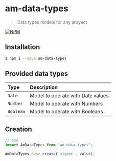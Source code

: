 # am-data-types

> Data types models for any proyect

[![NPM](https://nodei.co/npm/am-data-types.png)](https://www.npmjs.com/package/am-data-types)

## Installation

```bash
$ npm i --save am-data-types
```

## Provided data types

| Type | Description |
|:--- |:--- |
| `Date` | Model to operate with Date values |
| `Number` | Model to operate with Numbers |
| `Boolean` | Model to operate with Booleans |

## Creation

```javascript
// ES6
import AmDataTypes from 'am-data-types';

AmDataTypes.Base.create('<type>', value);
```

